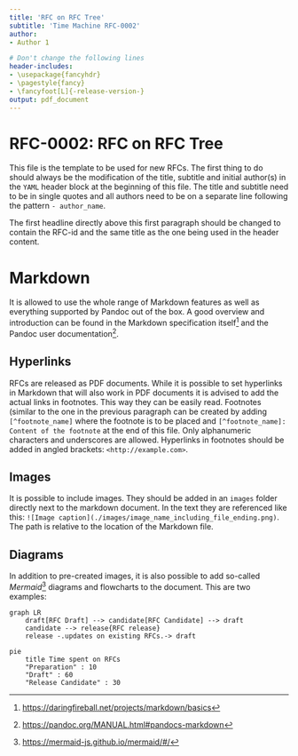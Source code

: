 ```yaml
---
title: 'RFC on RFC Tree'
subtitle: 'Time Machine RFC-0002'
author:
- Author 1

# Don't change the following lines
header-includes:
- \usepackage{fancyhdr}
- \pagestyle{fancy}
- \fancyfoot[L]{-release-version-}
output: pdf_document
---
```


# RFC-0002: RFC on RFC Tree

This file is the template to be used for new RFCs. The first thing to do should always be the modification of the title, subtitle and initial author(s) in the `YAML` header block at the beginning of this file. The title and subtitle need to be in single quotes and all authors need to be on a separate line following the pattern `- author_name`.

The first headline directly above this first paragraph should be changed to contain the RFC-id and the same title as the one being used in the header content.

# Markdown

It is allowed to use the whole range of Markdown features as well as everything supported by Pandoc out of the box. A good overview and introduction can be found in the Markdown specification itself[^daring_markdown] and the Pandoc user documentation[^pandoc_markdown].

## Hyperlinks

RFCs are released as PDF documents. While it is possible to set hyperlinks in Markdown that will also work in PDF documents it is advised to add the actual links in footnotes. This way they can be easily read.  Footnotes (similar to the one in the previous paragraph can be created by adding `[^footnote_name]` where the footnote is to be placed and `[^footnote_name]: Content of the footnote` at the end of this file. Only alphanumeric characters and underscores are allowed. Hyperlinks in footnotes should be added in angled brackets: `<http://example.com>`.

## Images

It is possible to include images. They should be added in an `images` folder directly next to the markdown document. In the text they are referenced like this: `![Image caption](./images/image_name_including_file_ending.png)`. The path is relative to the location of the Markdown file.

## Diagrams

In addition to pre-created images, it is also possible to add so-called *Mermaid*[^mermaid] diagrams and flowcharts to the document. This are two examples:

```mermaid
graph LR
    draft[RFC Draft] --> candidate[RFC Candidate] --> draft
    candidate --> release{RFC release}
    release -.updates on existing RFCs.-> draft
```

```mermaid
pie
    title Time spent on RFCs
    "Preparation" : 10
    "Draft" : 60
    "Release Candidate" : 30
```

<!-- Footnote area: Please keep the list of footnotes sorted alphabetically to simplify managing them -->

[^daring_markdown]: <https://daringfireball.net/projects/markdown/basics>
[^mermaid]: <https://mermaid-js.github.io/mermaid/#/>
[^pandoc_markdown]: <https://pandoc.org/MANUAL.html#pandocs-markdown>
